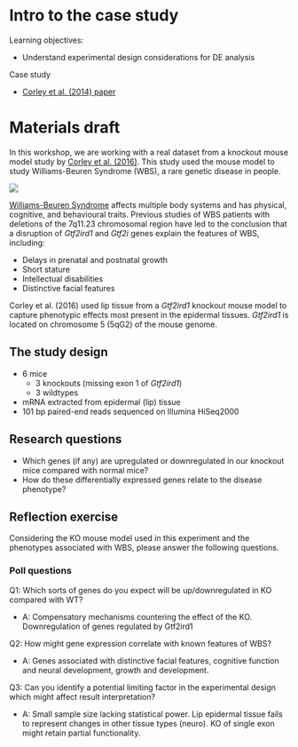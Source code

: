 # **Intro to the case study**

Learning objectives: 
* Understand experimental design considerations for DE analysis 

Case study 
* [Corley et al. (2014) paper](https://bmcgenomics.biomedcentral.com/articles/10.1186/s12864-016-2801-4)


# Materials draft

In this workshop, we are working with a real dataset from a knockout mouse model study by [Corley et al. (2016)](https://bmcgenomics.biomedcentral.com/articles/10.1186/s12864-016-2801-4). This study used the mouse model to study Williams-Beuren Syndrome (WBS), a rare genetic disease in people.

![](../Figs/1.1_case-study.png)

[Williams-Beuren Syndrome](https://www.omim.org/entry/194050) affects multiple body systems and has physical, cognitive, and behavioural traits. Previous studies of WBS patients with deletions of the 7q11.23 chromosomal region have led to the conclusion that a disruption of *Gtf2ird1* and *Gtf2i* genes explain the features of WBS, including:

*  Delays in prenatal and postnatal growth
* Short stature
* Intellectual disabilities
* Distinctive facial features

Corley et al. (2016) used lip tissue from a *Gtf2ird1* knockout mouse model to capture phenotypic effects most present in the epidermal tissues. *Gtf2ird1* is located on chromosome 5 (5qG2) of the mouse genome. 

## The study design

* 6 mice
    * 3 knockouts (missing exon 1 of *Gtf2ird1*)
    * 3 wildtypes
* mRNA extracted from epidermal (lip) tissue
* 101 bp paired-end reads sequenced on Illumina HiSeq2000

## Research questions 

* Which genes (if any) are upregulated or downregulated in our knockout mice compared with normal mice?
* How do these differentially expressed genes relate to the disease phenotype?​

## Reflection exercise

Considering the KO mouse model used in this experiment and the phenotypes associated with WBS, please answer the following questions. 

### Poll questions 

Q1: Which sorts of genes do you expect will be up/downregulated in KO compared with WT?
* A: Compensatory mechanisms countering the effect of the KO. Downregulation of genes regulated by Gtf2ird1 

Q2: How might gene expression correlate with known features of WBS? 
* A: Genes associated with distinctive facial features, cognitive function and neural development, growth and development. 

Q3: Can you identify a potential limiting factor in the experimental design which might affect result interpretation?
* A: Small sample size lacking statistical power. Lip epidermal tissue fails to represent changes in other tissue types (neuro). KO of single exon might retain partial functionality. 

